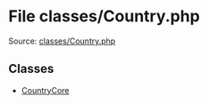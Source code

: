 File classes/Country.php
=========

Source: [classes/Country.php](https://github.com/PrestaShop/PrestaShop/blob/1.5.3.0/classes/Country.php)


Classes
-------

* [CountryCore](class.CountryCore.md)

